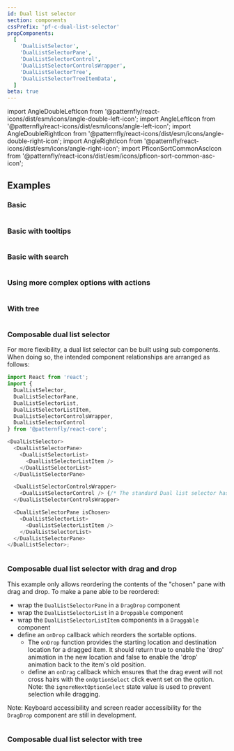 ```yaml
---
id: Dual list selector
section: components
cssPrefix: 'pf-c-dual-list-selector'
propComponents:
  [
    'DualListSelector',
    'DualListSelectorPane',
    'DualListSelectorControl',
    'DualListSelectorControlsWrapper',
    'DualListSelectorTree',
    'DualListSelectorTreeItemData',
  ]
beta: true
---
```


import AngleDoubleLeftIcon from '@patternfly/react-icons/dist/esm/icons/angle-double-left-icon';
import AngleLeftIcon from '@patternfly/react-icons/dist/esm/icons/angle-left-icon';
import AngleDoubleRightIcon from '@patternfly/react-icons/dist/esm/icons/angle-double-right-icon';
import AngleRightIcon from '@patternfly/react-icons/dist/esm/icons/angle-right-icon';
import PficonSortCommonAscIcon from '@patternfly/react-icons/dist/esm/icons/pficon-sort-common-asc-icon';

## Examples

### Basic

```ts file="./DualListSelectorBasic.tsx"
```

### Basic with tooltips

```ts file="./DualListSelectorBasicTooltips.tsx"
```

### Basic with search

```ts file="./DualListSelectorBasicSearch.tsx"
```

### Using more complex options with actions

```ts file="./DualListSelectorComplexOptionsActions.tsx"
```

### With tree

```ts file="./DualListSelectorTree.tsx"
```

### Composable dual list selector

For more flexibility, a dual list selector can be built using sub components. When doing so, the intended component relationships are arranged as follows:

```js noLive
import React from 'react';
import {
  DualListSelector,
  DualListSelectorPane,
  DualListSelectorList,
  DualListSelectorListItem,
  DualListSelectorControlsWrapper,
  DualListSelectorControl
} from '@patternfly/react-core';

<DualListSelector>
  <DualListSelectorPane>
    <DualListSelectorList>
      <DualListSelectorListItem />
    </DualListSelectorList>
  </DualListSelectorPane>

  <DualListSelectorControlsWrapper>
    <DualListSelectorControl /> {/* The standard Dual list selector has 4 controls */}
  </DualListSelectorControlsWrapper>

  <DualListSelectorPane isChosen>
    <DualListSelectorList>
      <DualListSelectorListItem />
    </DualListSelectorList>
  </DualListSelectorPane>
</DualListSelector>;
```

```ts file="./DualListSelectorComposable.tsx"
```

### Composable dual list selector with drag and drop

This example only allows reordering the contents of the "chosen" pane with drag and drop. To make a pane able to be reordered:

- wrap the `DualListSelectorPane` in a `DragDrop` component
- wrap the `DualListSelectorList` in a `Droppable` component
- wrap the `DualListSelectorListItem` components in a `Draggable` component
- define an `onDrop` callback which reorders the sortable options.
  - The `onDrop` function provides the starting location and destination location for a dragged item. It should return
    true to enable the 'drop' animation in the new location and false to enable the 'drop' animation back to the item's
    old position.
  - define an `onDrag` callback which ensures that the drag event will not cross hairs with the `onOptionSelect` click
    event set on the option. Note: the `ignoreNextOptionSelect` state value is used to prevent selection while dragging.

Note: Keyboard accessibility and screen reader accessibility for the `DragDrop` component are still in development.

```ts file="DualListSelectorComposableDragDrop.tsx"
```

### Composable dual list selector with tree

```ts file="DualListSelectorComposableTree.tsx"
```
